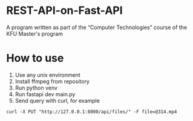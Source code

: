 # REST-API-on-Fast-API
A program written as part of the “Computer Technologies” course of the KFU Master's program

# How to use

1. Use any unix environment
2. Install ffmpeg from repository
3. Run python venv
4. Run fastapi dev main.py
5. Send query with curl, for example 

`curl -X PUT "http://127.0.0.1:8000/api/files/" -F file=@314.mp4`
